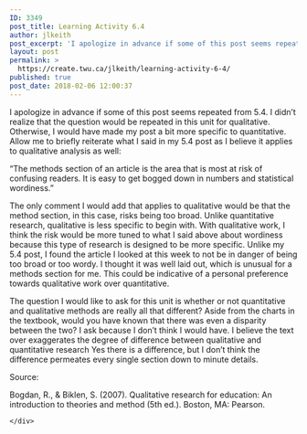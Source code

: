```yaml
---
ID: 3349
post_title: Learning Activity 6.4
author: jlkeith
post_excerpt: 'I apologize in advance if some of this post seems repeated from 5.4. I didn&rsquo;t realize that the question would be repeated in this unit for qualitative. Otherwise, I would have made my post a bit more specific to quantitative. Allow me to briefly reiterate what I said in my 5.4 post as I believe [&hellip;]'
layout: post
permalink: >
  https://create.twu.ca/jlkeith/learning-activity-6-4/
published: true
post_date: 2018-02-06 12:00:37
---
```

I apologize in advance if some of this post seems repeated from 5.4. I didn’t realize that the question would be repeated in this unit for qualitative. Otherwise, I would have made my post a bit more specific to quantitative. Allow me to briefly reiterate what I said in my 5.4 post as I believe it applies to qualitative analysis as well:

“The methods section of an article is the area that is most at risk of confusing readers. It is easy to get bogged down in numbers and statistical wordiness.”

The only comment I would add that applies to qualitative would be that the method section, in this case, risks being too broad. Unlike quantitative research, qualitative is less specific to begin with. With qualitative work, I think the risk would be more tuned to what I said above about wordiness because this type of research is designed to be more specific. Unlike my 5.4 post, I found the article I looked at this week to not be in danger of being too broad or too wordy. I thought it was well laid out, which is unusual for a methods section for me. This could be indicative of a personal preference towards qualitative work over quantitative.

The question I would like to ask for this unit is whether or not quantitative and qualitative methods are really all that different? Aside from the charts in the textbook, would you have known that there was even a disparity between the two? I ask because I don’t think I would have. I believe the text over exaggerates the degree of difference between qualitative and quantitative research Yes there is a difference, but I don’t think the difference permeates every single section down to minute details.

Source:

Bogdan, R., &amp; Biklen, S. (2007). Qualitative research for education: An introduction to theories and method (5th ed.). Boston, MA: Pearson.

<div id="themify_builder_content-69" data-postid="69" class="themify_builder_content themify_builder_content-69 themify_builder">

    </div>

<!-- /themify_builder_content -->